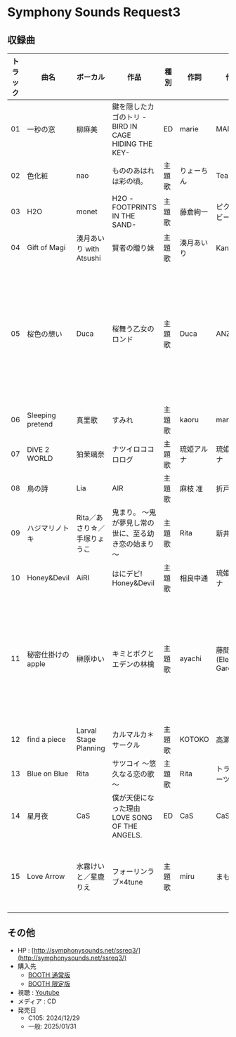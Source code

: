 # Symphony Sounds Request3

## 収録曲

| トラック | 曲名 | ボーカル | 作品 | 種別 | 作詞 | 作曲 | 編曲 | その他 | 年 |
|---|---|---|---|---|---|---|---|---|---|
| 01 | 一秒の窓 | 柳麻美 | 鍵を隠したカゴのトリ -BIRD IN CAGE HIDING THE KEY- | ED | marie | MANYO | MANYO | ギター：渡邉”nabeken”賢一<br>ベース：石井康幸 | 2020 |
| 02 | 色化粧 | nao | もののあはれは彩の頃。 | 主題歌 | りょーちん | Team-OZ | Team-OZ |  | 2017 |
| 03 | H2O | monet | H2O -FOOTPRINTS IN THE SAND- | 主題歌 | 藤倉絢一 | ピクセルビー | ピクセルビー |  | 2006 |
| 04 | Gift of Magi | 湊月あいり with Atsushi | 賢者の贈り妹 | 主題歌 | 湊月あいり | Kan詰め |  |  | 2015 |
| 05 | 桜色の想い | Duca | 桜舞う乙女のロンド | 主題歌 | Duca | ANZIE | ANZIE | Guitar:東稲妻<br>Other instruments:ANZIE<br>Recording Engineer: 三原典子<br>Mixing Engineer: 土井潤一<br>Recorded at MB-ONE studio<br>Mixed at MB-ONE studio<br>Director 三原典子<br>SoundProducer 土井潤一 | 2013 |
| 06 | Sleeping pretend | 真里歌 | すみれ | 主題歌 | kaoru | maru | maru |  | 2015 |
| 07 | DiVE 2 WORLD | 狛茉璃奈 | ナツイロココロログ | 主題歌 | 琉姫アルナ | 琉姫アルナ |  | Guitar：Irus<br>All sound produced　by　ALVINE | 2016 |
| 08 | 鳥の詩 | Lia | AIR | 主題歌 | 麻枝 准 | 折戸伸治 | 高瀬一矢(I've) |  | 2000 |
| 09 | ハジマリノトキ | Rita／あさり☆／手塚りょうこ | 鬼まり。 ～鬼が夢見し常の世に、至る幼き恋の始まり～ | 主題歌 | Rita | 新井健史 | 新井健史 | ギター：maya | 2010 |
| 10 | Honey&Devil | AiRI | はにデビ! Honey&Devil | 主題歌 | 相良中通 | 琉姫アルナ |  |  | 2017 |
| 11 | 秘密仕掛けのapple | 榊原ゆい | キミとボクとエデンの林檎 | 主題歌 | ayachi | 藤間仁(Elements Garden) | 藤間仁(Elements Garden) | Violins:藤縄陽子<br>All other instruments & programming：藤間仁<br>Mixed by 近藤久芳<br>Directed by 藤間仁<br>Recorded at ARIAstudio,INNYstudio<br>Sound Produced by Elements Garden<br>Production Management:吹田亜沙美(ARIA entertainment) | 2011 |
| 12 | find a piece | Larval Stage Planning | カルマルカ＊サークル | 主題歌 | KOTOKO | 高瀬一矢 | 高瀬一矢 | ギター：尾崎 武士 | 2013 |
| 13 | Blue on Blue | Rita | サツコイ ～悠久なる恋の歌～ | 主題歌 | Rita | トライノーツ | トライノーツ |  | 2014 |
| 14 | 星月夜 | CaS | 僕が天使になった理由 LOVE SONG OF THE ANGELS. | ED | CaS | CaS | CaS |  | 2013 |
| 15 | Love Arrow | 水霧けいと／星鹿りえ | フォーリンラブ×4tune | 主題歌 | miru | まもも | 鈴木達也 | Vocal Recording Engineering：岡田 勉<br>Chorus Recording & Mix Engineering：山崎 進<br>Vocal Direction & Produce：矢部敦志 | 2015 |

## その他

- HP : [http://symphonysounds.net/ssreq3/](http://symphonysounds.net/ssreq3/)
- 購入先
     - [BOOTH 通常版](https://symphonysounds.booth.pm/items/6375969)
     - [BOOTH 限定版](https://symphonysounds.booth.pm/items/6376149)
- 視聴 : [Youtube](https://www.youtube.com/watch?v=oW-Mbs4ZriQ)
- メディア : CD
- 発売日
    - C105: 2024/12/29
    - 一般: 2025/01/31
